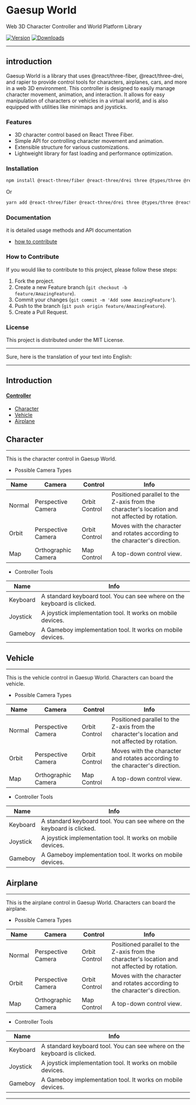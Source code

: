 # Gaesup World

Web 3D Character Controller and World Platform Library

[![Version](https://img.shields.io/npm/v/gaesup-world?style=flat&colorA=000000&colorB=000000)](https://www.npmjs.com/package/zustand)
[![Downloads](https://img.shields.io/npm/dt/gaesup-world.svg?style=flat&colorA=000000&colorB=000000)](https://www.npmjs.com/package/gaesup-world)

---

## introduction

Gaesup World is a library that uses @react/three-fiber, @react/three-drei, and rapier to provide control tools for characters, airplanes, cars, and more in a web 3D environment. This controller is designed to easily manage character movement, animation, and interaction. It allows for easy manipulation of characters or vehicles in a virtual world, and is also equipped with utilities like minimaps and joysticks.

### Features
- 3D character control based on React Three Fiber.
- Simple API for controlling character movement and animation.
- Extensible structure for various customizations.
- Lightweight library for fast loading and performance optimization.

### Installation
```bash
npm install @react-three/fiber @react-three/drei three @types/three @react-three/rapier gaesup-world
```
Or
```bash
yarn add @react-three/fiber @react-three/drei three @types/three @react-three/rapier gaesup-world
```

### Documentation
it is detailed usage methods and API documentation

* [how to contribute](#how-to-contribute)

### How to Contribute
If you would like to contribute to this project, please follow these steps:
  1. Fork the project.
  2. Create a new Feature branch (`git checkout -b feature/AmazingFeature`).
  3. Commit your changes (`git commit -m 'Add some AmazingFeature'`).
  4. Push to the branch (`git push origin feature/AmazingFeature`).
  5. Create a Pull Request.

### License
This project is distributed under the MIT License.

---
Sure, here is the translation of your text into English:

---

## Introduction

#### [Controller](#controller)
* [Character](#character)
* [Vehicle](#vehicle)
* [Airplane](#airplane)

## Character
---

This is the character control in Gaesup World.

* Possible Camera Types

| Name  | Camera  | Control    | Info |
| -- | -- | -- | -- |
| Normal | Perspective Camera | Orbit Control | Positioned parallel to the Z-axis from the character's location and not affected by rotation. |
| Orbit | Perspective Camera | Orbit Control | Moves with the character and rotates according to the character's direction. |
| Map | Orthographic Camera | Map Control | A top-down control view. |

* Controller Tools

| Name  | Info |
| -- | -- |
| Keyboard | A standard keyboard tool. You can see where on the keyboard is clicked. |
| Joystick | A joystick implementation tool. It works on mobile devices. |
| Gameboy | A Gameboy implementation tool. It works on mobile devices. |

## Vehicle
---

This is the vehicle control in Gaesup World. Characters can board the vehicle.

* Possible Camera Types

| Name  | Camera  | Control    | Info |
| -- | -- | -- | -- |
| Normal | Perspective Camera | Orbit Control | Positioned parallel to the Z-axis from the character's location and not affected by rotation. |
| Orbit | Perspective Camera | Orbit Control | Moves with the character and rotates according to the character's direction. |
| Map | Orthographic Camera | Map Control | A top-down control view. |

* Controller Tools

| Name  | Info |
| -- | -- |
| Keyboard | A standard keyboard tool. You can see where on the keyboard is clicked. |
| Joystick | A joystick implementation tool. It works on mobile devices. |
| Gameboy | A Gameboy implementation tool. It works on mobile devices. |

## Airplane
---

This is the airplane control in Gaesup World. Characters can board the airplane.

* Possible Camera Types

| Name  | Camera  | Control    | Info |
| -- | -- | -- | -- |
| Normal | Perspective Camera | Orbit Control | Positioned parallel to the Z-axis from the character's location and not affected by rotation. |
| Orbit | Perspective Camera | Orbit Control | Moves with the character and rotates according to the character's direction. |
| Map | Orthographic Camera | Map Control | A top-down control view. |

* Controller Tools

| Name  | Info |
| -- | -- |
| Keyboard | A standard keyboard tool. You can see where on the keyboard is clicked. |
| Joystick | A joystick implementation tool. It works on mobile devices. |
| Gameboy | A Gameboy implementation tool. It works on mobile devices. |

---
